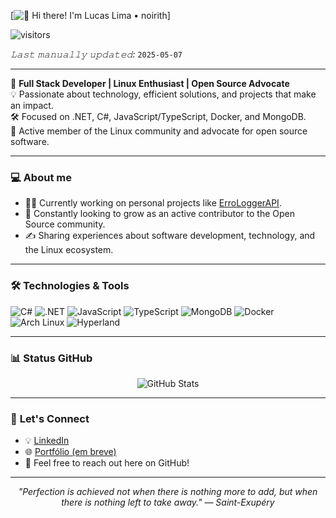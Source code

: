 [<img src="https://raw.githubusercontent.com/Raymo111/Raymo111/master/intro.gif" alt="👋 Hi there! I'm Lucas Lima • noirith" title="👋 Hi there! I'm Lucas Lima • noirith"/>]

![visitors](https://vbr.nathanchung.dev/badge?page_id=noirith&color=00cf00)

*𝙻𝚊𝚜𝚝 𝚖𝚊𝚗𝚞𝚊𝚕𝚕𝚢 𝚞𝚙𝚍𝚊𝚝𝚎𝚍:* `2025-05-07` <!-- TODO: automate this -->

---

🎯 **Full Stack Developer | Linux Enthusiast | Open Source Advocate**  
💡 Passionate about technology, efficient solutions, and projects that make an impact.  
🛠️ Focused on .NET, C#, JavaScript/TypeScript, Docker, and MongoDB.  
🐧 Active member of the Linux community and advocate for open source software.  

---

### 💻 About me

- 👨‍💻 Currently working on personal projects like [ErroLoggerAPI](https://github.com/noirith/ErroLoggerAPI).
- 🚀 Constantly looking to grow as an active contributor to the Open Source community.
- ✍️ Sharing experiences about software development, technology, and the Linux ecosystem.

---

### 🛠️ **Technologies & Tools**

![C#](https://img.shields.io/badge/C%23-239120?style=flat-square&logo=csharp&logoColor=white)
![.NET](https://img.shields.io/badge/.NET-512BD4?style=flat-square&logo=dotnet&logoColor=white)
![JavaScript](https://img.shields.io/badge/JavaScript-F7DF1E?style=flat-square&logo=javascript&logoColor=black)
![TypeScript](https://img.shields.io/badge/TypeScript-3178C6?style=flat-square&logo=typescript&logoColor=white)
![MongoDB](https://img.shields.io/badge/MongoDB-47A248?style=flat-square&logo=mongodb&logoColor=white)
![Docker](https://img.shields.io/badge/Docker-2496ED?style=flat-square&logo=docker&logoColor=white)
![Arch Linux](https://img.shields.io/badge/Arch_Linux-1793D1?style=flat-square&logo=archlinux&logoColor=white)
![Hyperland](https://img.shields.io/badge/Hyperland-000000?style=flat-square)

---

### 📊 **Status GitHub**

<p align="center">
  <img src="https://github-readme-stats.vercel.app/api?username=noirith&show_icons=true&theme=tokyonight&hide=issues&hide_border=true" alt="GitHub Stats" />
</p>

---

### 🤝 **Let's Connect**

- 💡 [LinkedIn](www.linkedin.com/in/lucasrll)
- 🌐 [Portfólio (em breve)](https://seuportfolio.com)
- 💬 Feel free to reach out here on GitHub!

---

<p align="center">
  <em>"Perfection is achieved not when there is nothing more to add, but when there is nothing left to take away." — Saint-Exupéry</em>
</p>
